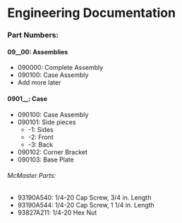 # Engineering Documentation
### Part Numbers:
#### 09__00: Assemblies
- 090000: Complete Assembly
- 090100: Case Assembly
- Add more later

#### 0901__: Case
- 090100: Case Assembly
- 090101: Side pieces
	- -1: Sides
	- -2: Front
	- -3: Back
- 090102: Corner Bracket
- 090103: Base Plate

###### McMaster Parts:
- 93190A540: 1/4-20 Cap Screw, 3/4 in. Length
- 93190A544: 1/4-20 Cap Screw, 1 1/4 in. Length
- 93827A211: 1/4-20 Hex Nut